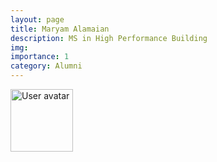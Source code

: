 ```yaml
---
layout: page
title: Maryam Alamaian
description: MS in High Performance Building 
img: 
importance: 1
category: Alumni
---
```


<img src="https://upload.wikimedia.org/wikipedia/commons/5/59/User-avatar.svg" 
       class="img-fluid z-depth-1 rounded"
       width="100" 
       height="100" 
       alt="User avatar"/>
